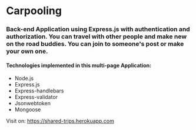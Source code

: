 # Carpooling

### Back-end Application using Express.js with authentication and authorization. You can travel with other people and make new on the road buddies. You can join to someone's post or make your own one.

#### Technologies implemented in this multi-page Application: 

- Node.js
- Express.js
- Express-handlebars
- Express-validator
- Jsonwebtoken
- Mongoose

Visit on: https://shared-trips.herokuapp.com
